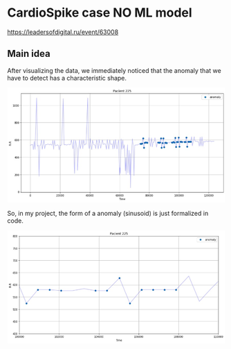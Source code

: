 # CardioSpike case NO ML model


https://leadersofdigital.ru/event/63008

## Main idea

After visualizing the data, we immediately noticed that the anomaly that we have to detect has a characteristic shape.

![](https://github.com/Nozarchos/hackathon_cardiospike/blob/main/visualization/full_patient_view.png?raw=true)

So, in my project, the form of a anomaly (sinusoid) is just formalized in code.

![](https://github.com/Nozarchos/hackathon_cardiospike/blob/main/visualization/anomaly_zoom.png?raw=true)
